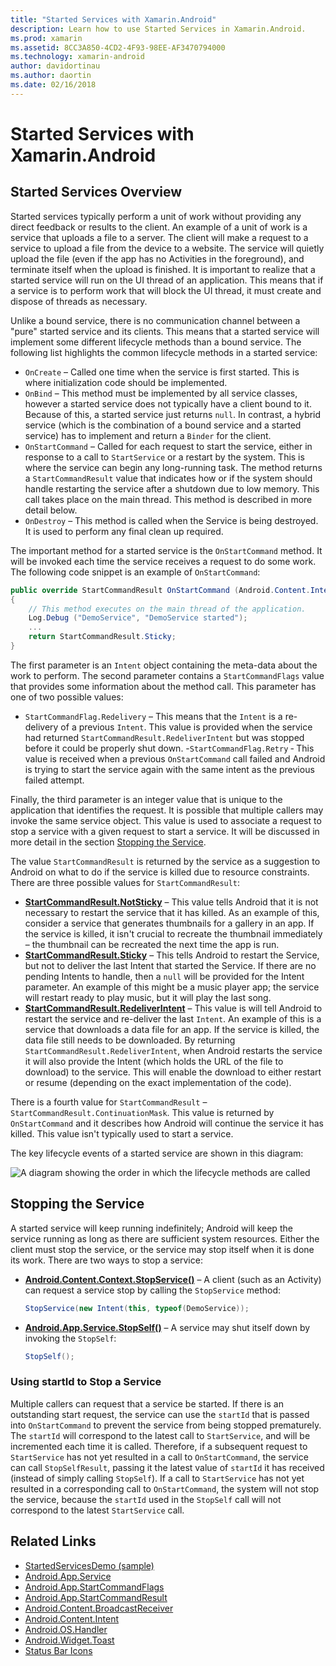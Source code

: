 ```yaml
---
title: "Started Services with Xamarin.Android"
description: Learn how to use Started Services in Xamarin.Android.
ms.prod: xamarin
ms.assetid: 8CC3A850-4CD2-4F93-98EE-AF3470794000
ms.technology: xamarin-android
author: davidortinau
ms.author: daortin
ms.date: 02/16/2018
---
```


# Started Services with Xamarin.Android

## Started Services Overview

Started services typically perform a unit of work without providing any direct feedback or results to the client. An example of a unit of work is a service that uploads a file to a server. The client will make a request to a service to upload a file from the device to a website. The service will quietly upload the file (even if the app has no Activities in the foreground), and terminate itself when the upload is finished. It is important to realize that a started service will run on the UI thread of an application. This means that if a service is to perform work that will block the UI thread, it must create and dispose of threads as necessary.

Unlike a bound service, there is no communication channel between a "pure" started service and its clients. This means that a started service will implement some different lifecycle methods than a bound service. The following list highlights the common lifecycle methods in a started service:

- `OnCreate` &ndash; Called one time when the service is first started. This is where initialization code should be implemented.
- `OnBind` &ndash; This method must be implemented by all service classes, however a started service does not typically have a client bound to it. Because of this, a started service just returns `null`. In contrast, a hybrid service (which is the combination of a bound service and a started service) has to implement and return a `Binder` for the client.
- `OnStartCommand` &ndash; Called for each request to start the service, either in response to a call to `StartService` or a restart by the system. This is where the service can begin any long-running task. The method returns a  `StartCommandResult` value that indicates how or if the system should handle restarting the service after a shutdown due to low memory. This call takes place on the main thread. This method is described in more detail below.
- `OnDestroy` &ndash; This method is called when the Service is being destroyed. It is used to perform any final clean up required.

The important method for a started service is the `OnStartCommand` method. It will be invoked each time the service receives a request to do some work. The following code snippet is an example of `OnStartCommand`: 

```csharp
public override StartCommandResult OnStartCommand (Android.Content.Intent intent, StartCommandFlags flags, int startId)
{
    // This method executes on the main thread of the application.
    Log.Debug ("DemoService", "DemoService started");
    ...
    return StartCommandResult.Sticky;
}
```

The first parameter is an `Intent` object containing the meta-data about the work to perform. The second parameter contains a `StartCommandFlags` value that provides some information about the method call. This parameter has one of two possible values:

- `StartCommandFlag.Redelivery` &ndash; This means that the `Intent` is a re-delivery of a previous `Intent`. This value is provided when the service had returned `StartCommandResult.RedeliverIntent` but was stopped before it could be properly shut down.
-`StartCommandFlag.Retry` &dash; This value is received when a previous `OnStartCommand` call failed and Android is trying to start the service again with the same intent as the previous failed attempt.

Finally, the third parameter is an integer value that is unique to the application that identifies the request. It is possible that multiple callers may invoke the same service object. This value is used to associate a request to stop a service with a given request to start a service. It will be discussed in more detail in the section [Stopping the Service](#Stopping_the_Service). 

The value `StartCommandResult` is returned by the service as a suggestion to Android on what to do if the service is killed due to resource constraints. There are three possible values for `StartCommandResult`:

- **[StartCommandResult.NotSticky](xref:Android.App.StartCommandResult.NotSticky)** &ndash; This value tells Android that it is not necessary to restart the service that it has killed. As an example of this, consider a service that generates thumbnails for a gallery in an app. If the service is killed, it isn't crucial to recreate the thumbnail immediately &ndash; the thumbnail can be recreated the next time the app is run.
- **[StartCommandResult.Sticky](xref:Android.App.StartCommandResult.Sticky)** &ndash; This tells Android to restart the Service, but not to deliver the last Intent that started the Service. If there are no pending Intents to handle, then a `null` will be provided for the Intent parameter. An example of this might be a music player app; the service will restart ready to play music, but it will play the last song.
- **[StartCommandResult.RedeliverIntent](xref:Android.App.StartCommandResult.RedeliverIntent)** &ndash; This value is will tell Android to restart the service and re-deliver the last `Intent`. An example of this is a service that downloads a data file for an app. If the service is killed, the data file still needs to be downloaded. By returning `StartCommandResult.RedeliverIntent`, when Android restarts the service it will also provide the Intent (which holds the URL of the file to download) to the service. This will enable the download to either restart or resume (depending on the exact implementation of the code).

There is a fourth value for `StartCommandResult` &ndash; `StartCommandResult.ContinuationMask`. This value is returned by `OnStartCommand` and it describes how Android will continue the service it has killed. This value isn't typically used to start a service.

The key lifecycle events of a started service are shown in this diagram: 

![A diagram showing the order in which the lifecycle methods are called](started-services-images/started-service-01.png "A diagram showing the order in which the lifecycle methods are called.")

<a name="Stopping_the_Service"></a>

## Stopping the Service

A started service will keep running indefinitely; Android will keep the service running as long as there are sufficient system resources. Either the client must stop the service, or the service may stop itself when it is done its work. There are two ways to stop a service: 

- **[Android.Content.Context.StopService()](xref:Android.Content.Context.StopService*)** &ndash; A client (such as an Activity) can request a service stop by calling the `StopService` method:

    ```csharp
    StopService(new Intent(this, typeof(DemoService));
    ```

- **[Android.App.Service.StopSelf()](xref:Android.App.Service.StopSelf*)** &ndash; A service may shut itself down by invoking the `StopSelf`:

    ```csharp
    StopSelf();
    ```

### Using startId to Stop a Service

Multiple callers can request that a service be started. If there is an outstanding start request, the service can use the `startId` that is passed into `OnStartCommand` to prevent the service from being stopped prematurely. The `startId` will correspond to the latest call to `StartService`, and will be incremented each time it is called. Therefore, if a subsequent request to `StartService` has not yet resulted in a call to `OnStartCommand`, the service can call `StopSelfResult`, passing it the latest value of `startId` it has received (instead of simply calling `StopSelf`). If a call to `StartService` has not yet resulted in a corresponding call to `OnStartCommand`, the system will not stop the service, because the `startId` used in the `StopSelf` call will not correspond to the latest `StartService` call.

## Related Links

- [StartedServicesDemo (sample)](/samples/xamarin/monodroid-samples/applicationfundamentals-servicesamples-startedservicesdemo)
- [Android.App.Service](xref:Android.App.Service)
- [Android.App.StartCommandFlags](xref:Android.App.StartCommandFlags)
- [Android.App.StartCommandResult](xref:Android.App.StartCommandResult)
- [Android.Content.BroadcastReceiver](xref:Android.Content.BroadcastReceiver)
- [Android.Content.Intent](xref:Android.Content.Intent)
- [Android.OS.Handler](xref:Android.OS.Handler)
- [Android.Widget.Toast](xref:Android.Widget.Toast)
- [Status Bar Icons](https://developer.android.com/guide/practices/ui_guidelines/icon_design_status_bar.html)